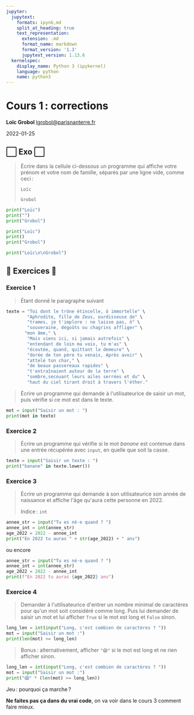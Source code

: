 ```yaml
---
jupyter:
  jupytext:
    formats: ipynb,md
    split_at_heading: true
    text_representation:
      extension: .md
      format_name: markdown
      format_version: '1.3'
      jupytext_version: 1.13.6
  kernelspec:
    display_name: Python 3 (ipykernel)
    language: python
    name: python3
---
```


<!-- LTeX: language=fr -->
<!-- #region slideshow={"slide_type": "slide"} -->
Cours 1 : corrections
=====================

**Loïc Grobol** [<lgrobol@parisnanterre.fr>](mailto:lgrobol@parisnanterre.fr)

2022-01-25
<!-- #endregion -->

## ⬜ Exo ⬜

> Écrire dans la cellule ci-dessous un programme qui affiche votre prénom et votre nom de famille,
> séparés par une ligne vide, comme ceci :
> 
> ```text
> Loïc
> 
> Grobol
> ```

```python
print("Loïc")
print("")
print("Grobol")
```

```python
print("Loïc")
print()
print("Grobol")
```

```python
print("Loïc\n\nGrobol")
```

<!-- #region -->
## 🦾 Exercices 🦾


### Exercice 1

> Étant donné le paragraphe suivant
<!-- #endregion -->

```python
texte = "Toi dont le trône étincelle, ô immortelle" \
        "Aphrodite, fille de Zeus, ourdisseuse de" \
        "trames, je t'implore : ne laisse pas, ô" \
        "souveraine, dégoûts ou chagrins affliger" \
       "mon âme," \
        "Mais viens ici, si jamais autrefois" \
        "entendant de loin ma voix, tu m'as" \
        "écoutée, quand, quittant la demeure" \
        "dorée de ton père tu venais, Après avoir" \
        "attelé ton char," \
        "de beaux passereaux rapides" \
        "t'entraînaient autour de la terre" \
        "sombre,secouant leurs ailes serrées et du" \
        "haut du ciel tirant droit à travers l'éther."
```

> Écrire un programme qui demande à l'utilisateurice de saisir un mot, puis vérifie si ce mot est
> dans le texte.

```python tags=["nbconvert_ignore"]
mot = input("Saisir un mot : ")
print(mot in texte)
```

### Exercice 2

> Écrire un programme qui vérifie si le mot *banane* est contenue dans une entrée récupérée avec
> `input`, en quelle que soit la casse.

```python tags=["nbconvert_ignore"]
texte = input("Saisir un texte : ")
print("banane" in texte.lower())
```

### Exercice 3

> Écrire un programme qui demande à son utilisateurice son année de naissance et affiche l'âge
> qu'aura cette personne en 2022.
>
> Indice : `int`

```python tags=["nbconvert_ignore"]
annee_str = input("Tu es né⋅e quand ? ")
annee_int = int(annee_str)
age_2022 = 2022 - annee_int
print("En 2022 tu auras " + str(age_2022) + " ans")
```

ou encore

```python tags=["nbconvert_ignore"]
annee_str = input("Tu es né⋅e quand ? ")
annee_int = int(annee_str)
age_2022 = 2022 - annee_int
print(f"En 2022 tu auras {age_2022} ans")
```

### Exercice 4

> Demander à l'utilisateurice d'entrer un nombre minimal de caractères pour qu'un mot soit considéré
> comme long. Puis lui demander de saisir un mot et lui afficher `True` si le mot est long et
> `False` sinon.

```python tags=["nbconvert_ignore"]
long_len = int(input("Long, c'est combien de caractères ? "))
mot = input("Saisir un mot :")
print(len(mot) >= long_len)
```

> Bonus : alternativement, afficher `"😱"` si le mot est long et ne rien afficher sinon.

```python tags=["nbconvert_ignore"]
long_len = int(input("Long, c'est combien de caractères ? "))
mot = input("Saisir un mot :")
print("😱" * (len(mot) >= long_len))
```

Jeu : pourquoi ça marche ?

**Ne faites pas ça dans du vrai code**, on va voir dans le cours 3 comment faire mieux.
